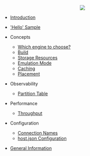 
<p style="text-align: center;"><img src="images/icon.png" /></p>

* [Introduction](introduction.md)

* ['Hello' Sample](hello-sample.md)
  
* Concepts
  * [Which engine to choose?](engine.md)
  * [Build](build.md)
  * [Storage Resources](storage.md)
  * [Emulation Mode](emulation.md)
  * [Caching](caching.md)
  * [Placement](placement.md)
  
* Observability
  * [Partition Table](ptable.md)

* Performance
  * [Throughput](throughput.md)

* Configuration
  * [Connection Names](connectionnames.md)  
  * [host.json Configuration](settings.md)  

* [General Information](general.md)
